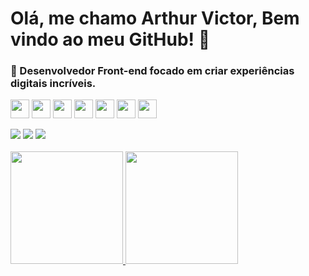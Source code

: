 # Olá, me chamo Arthur Victor, Bem vindo ao meu GitHub! 👋
### 🚀 Desenvolvedor Front-end focado em criar experiências digitais incríveis.
   <img src="https://cdn.jsdelivr.net/gh/devicons/devicon/icons/html5/html5-original.svg" width="30" height="30" />      <img src="https://cdn.jsdelivr.net/gh/devicons/devicon/icons/css3/css3-original.svg" width="30" height="30" />      <img src="https://cdn.jsdelivr.net/gh/devicons/devicon/icons/javascript/javascript-original.svg" width="30" height="30"/>      <img src="https://cdn.jsdelivr.net/gh/devicons/devicon/icons/typescript/typescript-original.svg" width="30" height="30" />      <img src="https://cdn.jsdelivr.net/gh/devicons/devicon/icons/react/react-original.svg" width="30" height="30" />      <img src="https://cdn.jsdelivr.net/gh/devicons/devicon/icons/bootstrap/bootstrap-original.svg" width="30" height="30" />      <img src="https://cdn.jsdelivr.net/gh/devicons/devicon/icons/angularjs/angularjs-original.svg" width="30" height="30" />
<br>
<div>
<a href="https://instagram.com/arthurvictorsa" target="_blank"><img loading="lazy" src="https://img.shields.io/badge/-Instagram-%23E4405F?style=for-the-badge&logo=instagram&logoColor=white" target="_blank"></a>
<a href = "mailto:arthurvicttorpe@gmail.com"><img loading="lazy" src="https://img.shields.io/badge/Gmail-D14836?style=for-the-badge&logo=gmail&logoColor=white" target="_blank"></a>
<a href="https://www.linkedin.com/in/arthurvictorsa" target="_blank"><img loading="lazy" src="https://img.shields.io/badge/-LinkedIn-%230077B5?style=for-the-badge&logo=linkedin&logoColor=white" target="_blank"></a>   
</div>
<br>                 
<div>
<a href="https://github.com/arthurvicttor">
<img loading="lazy" height="180em" src="https://github-readme-stats.vercel.app/api/top-langs/?username=arthurvicttor&layout=compact&langs_count=7&theme=dracula"/>
<img loading="lazy" height="180em" src="https://github-readme-stats.vercel.app/api?username=arthurvicttor&show_icons=true&theme=dracula&include_all_commits=true&count_private=true"/>
</div>
